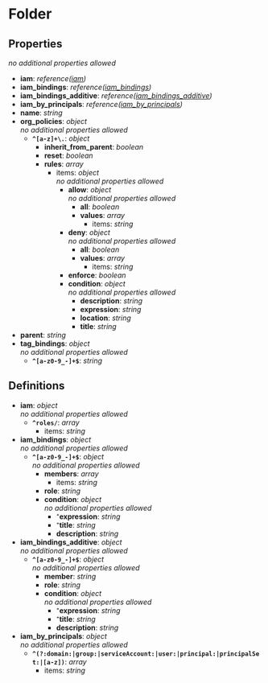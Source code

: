 # Folder

<!-- markdownlint-disable MD036 -->

## Properties

*no additional properties allowed*

- **iam**: *reference([iam](#refs-iam))*
- **iam_bindings**: *reference([iam_bindings](#refs-iam_bindings))*
- **iam_bindings_additive**: *reference([iam_bindings_additive](#refs-iam_bindings_additive))*
- **iam_by_principals**: *reference([iam_by_principals](#refs-iam_by_principals))*
- **name**: *string*
- **org_policies**: *object*
  <br>*no additional properties allowed*
  - **`^[a-z]+\.`**: *object*
    - **inherit_from_parent**: *boolean*
    - **reset**: *boolean*
    - **rules**: *array*
      - items: *object*
        <br>*no additional properties allowed*
        - **allow**: *object*
          <br>*no additional properties allowed*
          - **all**: *boolean*
          - **values**: *array*
            - items: *string*
        - **deny**: *object*
          <br>*no additional properties allowed*
          - **all**: *boolean*
          - **values**: *array*
            - items: *string*
        - **enforce**: *boolean*
        - **condition**: *object*
          <br>*no additional properties allowed*
          - **description**: *string*
          - **expression**: *string*
          - **location**: *string*
          - **title**: *string*
- **parent**: *string*
- **tag_bindings**: *object*
  <br>*no additional properties allowed*
  - **`^[a-z0-9_-]+$`**: *string*

## Definitions

- **iam**<a name="refs-iam"></a>: *object*
  <br>*no additional properties allowed*
  - **`^roles/`**: *array*
    - items: *string*
- **iam_bindings**<a name="refs-iam_bindings"></a>: *object*
  <br>*no additional properties allowed*
  - **`^[a-z0-9_-]+$`**: *object*
    <br>*no additional properties allowed*
    - **members**: *array*
      - items: *string*
    - **role**: *string*
    - **condition**: *object*
      <br>*no additional properties allowed*
      - ⁺**expression**: *string*
      - ⁺**title**: *string*
      - **description**: *string*
- **iam_bindings_additive**<a name="refs-iam_bindings_additive"></a>: *object*
  <br>*no additional properties allowed*
  - **`^[a-z0-9_-]+$`**: *object*
    <br>*no additional properties allowed*
    - **member**: *string*
    - **role**: *string*
    - **condition**: *object*
      <br>*no additional properties allowed*
      - ⁺**expression**: *string*
      - ⁺**title**: *string*
      - **description**: *string*
- **iam_by_principals**<a name="refs-iam_by_principals"></a>: *object*
  <br>*no additional properties allowed*
  - **`^(?:domain:|group:|serviceAccount:|user:|principal:|principalSet:|[a-z])`**: *array*
    - items: *string*